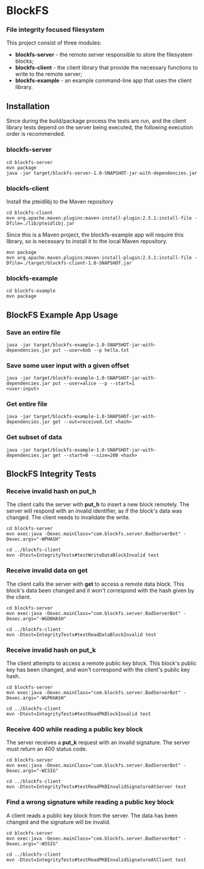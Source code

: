 # BlockFS

### File integrity focused filesystem

This project consist of three modules:

 - **blockfs-server** - the remote server responsible to store the filesystem blocks;
 - **blockfs-client** - the client library that provide the necessary functions to write to the remote server;
 - **blockfs-example** - an example command-line app that uses the client library.

## Installation
Since during the build/package process the tests are run, and the client library tests depend on the server being executed, the following execution order is recommended.

### blockfs-server
```
cd blockfs-server
mvn package
java -jar target/blockfs-server-1.0-SNAPSHOT-jar-with-dependencies.jar
```

### blockfs-client

Install the pteidlibj to the Maven repository
```
cd blockfs-client
mvn org.apache.maven.plugins:maven-install-plugin:2.5.1:install-file -Dfile=./lib/pteidlibj.jar
```
Since this is a Maven project, the blockfs-example app will require this library, so is necessary to install it to the local Maven repository.
```
mvn package
mvn org.apache.maven.plugins:maven-install-plugin:2.5.1:install-file -Dfile=./target/blockfs-client-1.0-SNAPSHOT.jar
```

### blockfs-example
```
cd blockfs-example
mvn package
```

## BlockFS Example App Usage

### Save an entire file
```
java -jar target/blockfs-example-1.0-SNAPSHOT-jar-with-dependencies.jar put --user=bob --p hello.txt
```

### Save some user input with a given offset
```
java -jar target/blockfs-example-1.0-SNAPSHOT-jar-with-dependencies.jar put --user=alice --p --start=1
<user-input>
```

### Get entire file
```
java -jar target/blockfs-example-1.0-SNAPSHOT-jar-with-dependencies.jar get --out=received.txt <hash>
```

### Get subset of data
```
java -jar target/blockfs-example-1.0-SNAPSHOT-jar-with-dependencies.jar get --start=0 --size=200 <hash>
```

## BlockFS Integrity Tests

### Receive invalid hash on put_h
The client calls the server with **put_h** to insert a new block remotely. The server will respond with an invalid identifier, as if the block's data was changed. The client needs to invalidate the write.

```
cd blockfs-server
mvn exec:java -Dexec.mainClass="com.blockfs.server.BadServerBot" -Dexec.args="-WPHASH"

cd ../blockfs-client
mvn -Dtest=IntegrityTests#testWriteDataBlockInvalid test
```


### Receive invalid data on get
The client calls the server with **get** to access a remote data block. This block's data been changed and it won't correspond with the hash given by the client.

```
cd blockfs-server
mvn exec:java -Dexec.mainClass="com.blockfs.server.BadServerBot" -Dexec.args="-WGDBHASH"

cd ../blockfs-client
mvn -Dtest=IntegrityTests#testReadDataBlockInvalid test
```


### Receive invalid hash on put_k
The client attempts to access a remote public key block. This block's public key has been changed, and won't correspond with the
client's public key hash.

```
cd blockfs-server
mvn exec:java -Dexec.mainClass="com.blockfs.server.BadServerBot" -Dexec.args="-WGPKHASH"

cd ../blockfs-client
mvn -Dtest=IntegrityTests#testReadPKBlockInvalid test
```


### Receive 400 while reading a public key block
The server receives a **put_k** request with an invalid signature. The server must return an 400 status code.

```
cd blockfs-server
mvn exec:java -Dexec.mainClass="com.blockfs.server.BadServerBot" -Dexec.args="-WCSIG"

cd ../blockfs-client
mvn -Dtest=IntegrityTests#testReadPKBInvalidSignatureAtServer test
```


### Find a wrong signature while reading a public key block
A client reads a public key block from the server. The data has been changed and the signature will be invalid.

```
cd blockfs-server
mvn exec:java -Dexec.mainClass="com.blockfs.server.BadServerBot" -Dexec.args="-WSSIG"

cd ../blockfs-client
mvn -Dtest=IntegrityTests#testReadPKBInvalidSignatureAtClient test
```

